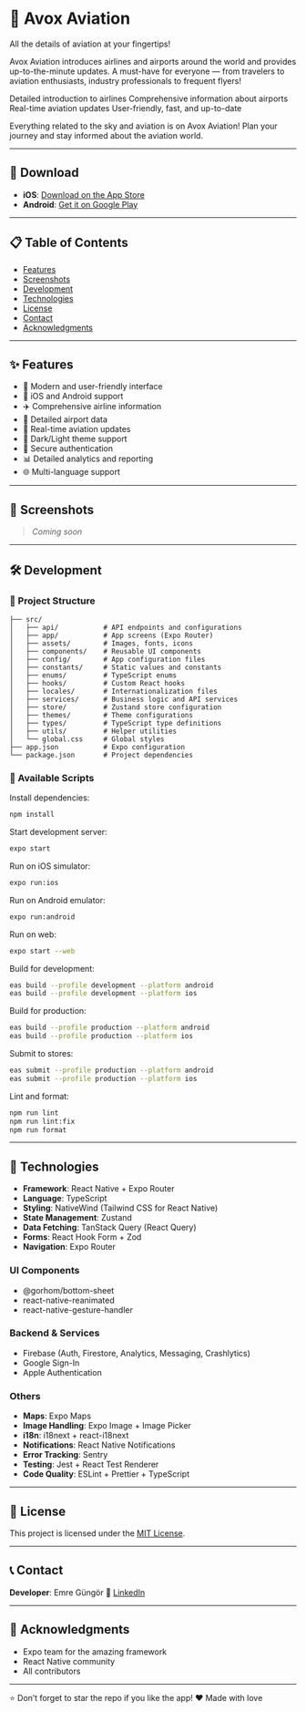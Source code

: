# 📱 Avox Aviation

All the details of aviation at your fingertips!

Avox Aviation introduces airlines and airports around the world and provides up-to-the-minute updates. A must-have for everyone — from travelers to aviation enthusiasts, industry professionals to frequent flyers!

Detailed introduction to airlines
Comprehensive information about airports
Real-time aviation updates
User-friendly, fast, and up-to-date

Everything related to the sky and aviation is on Avox Aviation! Plan your journey and stay informed about the aviation world.

---

## 🚀 Download

- **iOS**: [Download on the App Store](https://apps.apple.com/ca/app/avox/6747673276)
- **Android**: [Get it on Google Play](https://play.google.com/store/apps/details?id=com.avox)

---

## 📋 Table of Contents

- [Features](#-features)
- [Screenshots](#-screenshots)
- [Development](#-development)
- [Technologies](#-technologies)
- [License](#-license)
- [Contact](#-contact)
- [Acknowledgments](#-acknowledgments)

---

## ✨ Features

- 🚀 Modern and user-friendly interface
- 📱 iOS and Android support
- ✈️ Comprehensive airline information
- 🏢 Detailed airport data
- 🔄 Real-time aviation updates
- 🌙 Dark/Light theme support
- 🔐 Secure authentication
- 📊 Detailed analytics and reporting
- 🌐 Multi-language support

---

## 📸 Screenshots

> _Coming soon_

---

## 🛠 Development

### 📁 Project Structure

```
├── src/
│   ├── api/           # API endpoints and configurations
│   ├── app/           # App screens (Expo Router)
│   ├── assets/        # Images, fonts, icons
│   ├── components/    # Reusable UI components
│   ├── config/        # App configuration files
│   ├── constants/     # Static values and constants
│   ├── enums/         # TypeScript enums
│   ├── hooks/         # Custom React hooks
│   ├── locales/       # Internationalization files
│   ├── services/      # Business logic and API services
│   ├── store/         # Zustand store configuration
│   ├── themes/        # Theme configurations
│   ├── types/         # TypeScript type definitions
│   ├── utils/         # Helper utilities
│   └── global.css     # Global styles
├── app.json           # Expo configuration
└── package.json       # Project dependencies
```

### 📜 Available Scripts

Install dependencies:

```bash
npm install
```

Start development server:

```bash
expo start
```

Run on iOS simulator:

```bash
expo run:ios
```

Run on Android emulator:

```bash
expo run:android
```

Run on web:

```bash
expo start --web
```

Build for development:

```bash
eas build --profile development --platform android
eas build --profile development --platform ios
```

Build for production:

```bash
eas build --profile production --platform android
eas build --profile production --platform ios
```

Submit to stores:

```bash
eas submit --profile production --platform android
eas submit --profile production --platform ios
```

Lint and format:

```bash
npm run lint
npm run lint:fix
npm run format
```

---

## 🔧 Technologies

- **Framework**: React Native + Expo Router
- **Language**: TypeScript
- **Styling**: NativeWind (Tailwind CSS for React Native)
- **State Management**: Zustand
- **Data Fetching**: TanStack Query (React Query)
- **Forms**: React Hook Form + Zod
- **Navigation**: Expo Router

### UI Components

- @gorhom/bottom-sheet
- react-native-reanimated
- react-native-gesture-handler

### Backend & Services

- Firebase (Auth, Firestore, Analytics, Messaging, Crashlytics)
- Google Sign-In
- Apple Authentication

### Others

- **Maps**: Expo Maps
- **Image Handling**: Expo Image + Image Picker
- **i18n**: i18next + react-i18next
- **Notifications**: React Native Notifications
- **Error Tracking**: Sentry
- **Testing**: Jest + React Test Renderer
- **Code Quality**: ESLint + Prettier + TypeScript

---

## 📄 License

This project is licensed under the [MIT License](LICENSE).

---

## 📞 Contact

**Developer**: Emre Güngör
📎 [LinkedIn](https://www.linkedin.com/in/emregungor-rn/)

---

## 🙏 Acknowledgments

- Expo team for the amazing framework
- React Native community
- All contributors

---

⭐ Don’t forget to star the repo if you like the app!
❤️ Made with love
